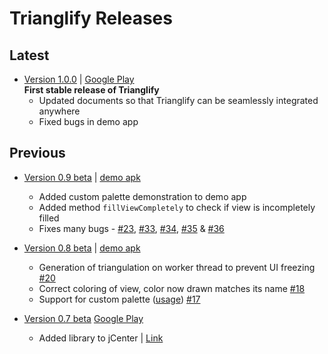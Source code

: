 # Trianglify Releases

## Latest
* [Version 1.0.0](https://bintray.com/suyashmahar/trianglify/trianglify/1.0.0)
 | [Google Play](http://bit.ly/trianglifyDemo)  
**First stable release of Trianglify**
    * Updated documents so that Trianglify can be seamlessly integrated anywhere
    * Fixed bugs in demo app
    
## Previous
* [Version 0.9 beta](https://bintray.com/suyashmahar/trianglify/trianglify/0.9-beta)
 | [demo apk](https://drive.google.com/open?id=0Bz_2jvdEtUlrWEpxQ2Y2RnJGc1U)
    * Added custom palette demonstration to demo app
    * Added method `fillViewCompletely` to check if view is incompletely filled 
    * Fixes many bugs - [#23](https://github.com/sdsmdg/trianglify/issues/23), [#33](https://github.com/sdsmdg/trianglify/issues/33), [#34](https://github.com/sdsmdg/trianglify/issues/34), [#35](https://github.com/sdsmdg/trianglify/issues/35) & [#36](https://github.com/sdsmdg/trianglify/issues/36)
    
* [Version 0.8 beta](https://bintray.com/suyashmahar/trianglify/trianglify/0.8-beta)
 | [demo apk](https://www.dropbox.com/s/cn85g497nkwmx14/trianglify-release-0.8-beta.apk?dl=0)
    * Generation of triangulation on worker thread to prevent UI freezing [#20](https://github.com/sdsmdg/trianglify/issues/20)
    * Correct coloring of view, color now drawn matches its name [#18](https://github.com/sdsmdg/trianglify/issues/18)
    * Support for custom palette ([usage](#26-using-custom-palettes)) [#17](https://github.com/sdsmdg/trianglify/issues/17)

* [Version 0.7 beta](https://bintray.com/suyashmahar/trianglify/trianglify/0.7-beta)
 [Google Play](https://suyashmahar.me/404)
    * Added library to jCenter | [Link](https://bintray.com/suyashmahar/trianglify/trianglify/)